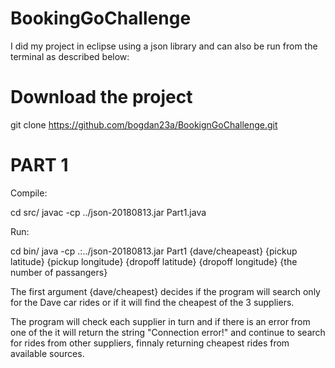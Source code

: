 # BookingGoChallenge

I did my project in eclipse using a json library and can also be run from the terminal as described below:

# Download the project

git clone https://github.com/bogdan23a/BookignGoChallenge.git

# PART 1

Compile: 

cd src/
javac -cp ../json-20180813.jar Part1.java

Run:

cd bin/
java -cp .:../json-20180813.jar Part1 {dave/cheapeast} {pickup latitude} {pickup longitude} {dropoff latitude} {dropoff longitude} {the number of passangers}

The first argument {dave/cheapest} decides if the program will search only for the Dave car rides or if it will find the cheapest of the 3 suppliers.

The program will check each supplier in turn and if there is an error from one of the it will return the string "Connection error!" and continue to search for rides from other suppliers, finnaly returning cheapest rides from available sources.
